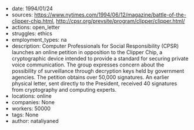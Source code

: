 - date: 1994/01/24
- sources: https://www.nytimes.com/1994/06/12/magazine/battle-of-the-clipper-chip.html, http://cpsr.org/prevsite/program/clipper/clipper.html/
- actions: open_letter
- struggles: ethics
- employment_types: na
- description: Computer Professionals for Social Responsibility (CPSR) launches an online petition in opposition to the Clipper Chip, a cryptographic device intended to provide a standard for securing private voice communication. The group expresses concern about the possibility of surveillance through decryption keys held by government agencies. The petition obtains over 50,000 signatures. An earlier physical letter, sent directly to the President, received 40 signatures from cryptography and computing experts.
- locations: online
- companies: None
- workers: 50000
- tags: None
- author: nataliyaned
